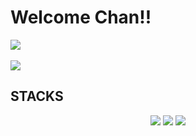 <div align=left><h1>Welcome Chan!!</h1></div>

<img src="https://github-readme-stats.vercel.app/api/top-langs/?username=Chandra1153&layout=compact"><br><br>
<img src="https://github-readme-stats.vercel.app/api?username=Chandra1153&show_icons=true">

<div align=left><h2>STACKS</h2></div>
<div align="center">
	<img src="https://img.shields.io/badge/Java-007396?style=flat&logo=Java&logoColor=white" />
	<img src="https://img.shields.io/badge/HTML5-E34F26?style=flat&logo=HTML5&logoColor=white" />
	<img src="https://img.shields.io/badge/CSS3-1572B6?style=flat&logo=CSS3&logoColor=white" />
</div>
